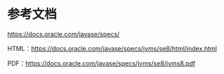
# 参考文档

https://docs.oracle.com/javase/specs/

HTML：https://docs.oracle.com/javase/specs/jvms/se8/html/index.html

PDF：https://docs.oracle.com/javase/specs/jvms/se8/jvms8.pdf